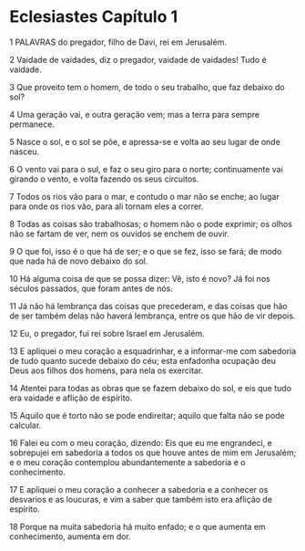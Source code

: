 # Eclesiastes Capítulo 1

1	PALAVRAS do pregador, filho de Davi, rei em Jerusalém.

2	Vaidade de vaidades, diz o pregador, vaidade de vaidades! Tudo é vaidade.

3	Que proveito tem o homem, de todo o seu trabalho, que faz debaixo do sol?

4	Uma geração vai, e outra geração vem; mas a terra para sempre permanece.

5	Nasce o sol, e o sol se põe, e apressa-se e volta ao seu lugar de onde nasceu.

6	O vento vai para o sul, e faz o seu giro para o norte; continuamente vai girando o vento, e volta fazendo os seus circuitos.

7	Todos os rios vão para o mar, e contudo o mar não se enche; ao lugar para onde os rios vão, para ali tornam eles a correr.

8	Todas as coisas são trabalhosas; o homem não o pode exprimir; os olhos não se fartam de ver, nem os ouvidos se enchem de ouvir.

9	O que foi, isso é o que há de ser; e o que se fez, isso se fará; de modo que nada há de novo debaixo do sol.

10	Há alguma coisa de que se possa dizer: Vê, isto é novo? Já foi nos séculos passados, que foram antes de nós.

11	Já não há lembrança das coisas que precederam, e das coisas que hão de ser também delas não haverá lembrança, entre os que hão de vir depois.

12	Eu, o pregador, fui rei sobre Israel em Jerusalém.

13	E apliquei o meu coração a esquadrinhar, e a informar-me com sabedoria de tudo quanto sucede debaixo do céu; esta enfadonha ocupação deu Deus aos filhos dos homens, para nela os exercitar.

14	Atentei para todas as obras que se fazem debaixo do sol, e eis que tudo era vaidade e aflição de espírito.

15	Aquilo que é torto não se pode endireitar; aquilo que falta não se pode calcular.

16	Falei eu com o meu coração, dizendo: Eis que eu me engrandeci, e sobrepujei em sabedoria a todos os que houve antes de mim em Jerusalém; e o meu coração contemplou abundantemente a sabedoria e o conhecimento.

17	E apliquei o meu coração a conhecer a sabedoria e a conhecer os desvarios e as loucuras, e vim a saber que também isto era aflição de espírito.

18	Porque na muita sabedoria há muito enfado; e o que aumenta em conhecimento, aumenta em dor.


